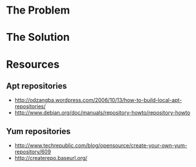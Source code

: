 The Problem
===========

The Solution
============


Resources
=========

Apt repositories
----------------

* http://odzangba.wordpress.com/2006/10/13/how-to-build-local-apt-repositories/
* http://www.debian.org/doc/manuals/repository-howto/repository-howto

Yum repositories
----------------

* http://www.techrepublic.com/blog/opensource/create-your-own-yum-repository/609
* http://createrepo.baseurl.org/

